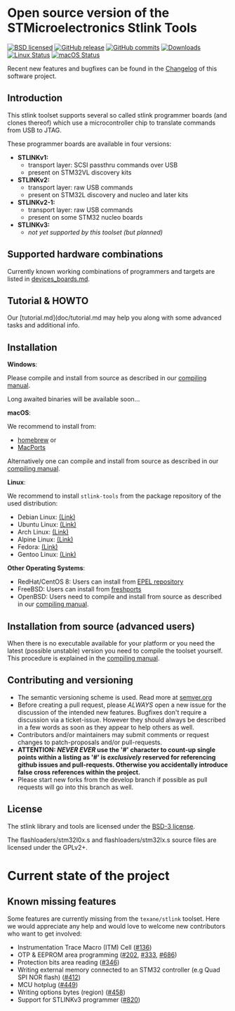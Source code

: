 Open source version of the STMicroelectronics Stlink Tools
==========================================================

[![BSD licensed](https://img.shields.io/badge/license-BSD-blue.svg)](https://raw.githubusercontent.com/hyperium/hyper/master/LICENSE)
[![GitHub release](https://img.shields.io/github/release/texane/stlink.svg)](https://github.com/texane/stlink/releases/latest)
[![GitHub commits](https://img.shields.io/github/commits-since/texane/stlink/v1.6.0.svg)](https://github.com/texane/stlink/releases/master)
[![Downloads](https://img.shields.io/github/downloads/texane/stlink/total.svg)](https://github.com/texane/stlink/releases)
[![Linux Status](https://img.shields.io/travis/texane/stlink/master.svg?label=linux)](https://travis-ci.org/texane/stlink)
[![macOS Status](https://img.shields.io/travis/texane/stlink/master.svg?label=osx)](https://travis-ci.org/texane/stlink)

Recent new features and bugfixes can be found in the [Changelog](CHANGELOG.md) of this software project.


## Introduction

This stlink toolset supports several so called stlink programmer boards (and clones thereof) which use a microcontroller chip to translate commands from USB to JTAG.

These programmer boards are available in four versions:

* **STLINKv1:**
  - transport layer: SCSI passthru commands over USB
  - present on STM32VL discovery kits
* **STLINKv2:**
  * transport layer: raw USB commands
  * present on STM32L discovery and nucleo and later kits
* **STLINKv2-1:**
  * transport layer: raw USB commands
  * present on some STM32 nucleo boards
* **STLINKv3:**
  * _not yet supported by this toolset (but planned)_


## Supported hardware combinations

Currently known working combinations of programmers and targets are listed in [devices_boards.md](doc/devices_boards.md).


## Tutorial & HOWTO

Our [tutorial.md](doc/tutorial.md may help you along with some advanced tasks and additional info.


## Installation

**Windows**:

Please compile and install from source as described in our [compiling manual](doc/compiling.md#Windows).

Long awaited binaries will be available soon...

**macOS**:

We recommend to install from:

* [homebrew](https://formulae.brew.sh/formula/stlink) or
* [MacPorts](https://ports.macports.org/port/stlink)

Alternatively one can compile and install from source as described in our [compiling manual](doc/compiling.md#macOS).

**Linux**:

We recommend to install `stlink-tools` from the package repository of the used distribution:

* Debian Linux: [(Link)](https://packages.debian.org/buster/stlink-tools)
* Ubuntu Linux: [(Link)](https://packages.ubuntu.com/stlink-tools)
* Arch Linux:   [(Link)](https://www.archlinux.org/packages/community/x86_64/stlink)
* Alpine Linux: [(Link)](https://pkgs.alpinelinux.org/packages?name=stlink)
* Fedora:       [(Link)](https://src.fedoraproject.org/rpms/stlink)
* Gentoo Linux: [(Link)](https://packages.gentoo.org/packages/dev-embedded/stlink)

**Other Operating Systems**:

* RedHat/CentOS 8: Users can install from [EPEL repository](https://src.fedoraproject.org/rpms/stlink/branch/epel8)
* FreeBSD: Users can install from [freshports](https://www.freshports.org/devel/stlink)
* OpenBSD: Users need to compile and install from source as described in our [compiling manual](doc/compiling.md).


## Installation from source (advanced users)

When there is no executable available for your platform or you need the latest (possible unstable) version you need to compile the toolset yourself. This procedure is explained in the [compiling manual](doc/compiling.md).


## Contributing and versioning

* The semantic versioning scheme is used. Read more at [semver.org](http://semver.org)
* Before creating a pull request, please _ALWAYS_ open a new issue for the discussion of the intended new features. Bugfixes don't require a discussion via a ticket-issue. However they should always be described in a few words as soon as they appear to help others as well.
* Contributors and/or maintainers may submit comments or request changes to patch-proposals and/or pull-requests.
* **ATTENTION: _NEVER EVER_ use the '#' character to count-up single points within a listing as '#' is _exclusively_ reserved for referencing github issues and pull-requests. Otherwise you accidentally introduce false cross references within the project.**
* Please start new forks from the develop branch if possible as pull requests will go into this branch as well.


## License

The stlink library and tools are licensed under the [BSD-3 license](LICENSE.md).

The flashloaders/stm32l0x.s and flashloaders/stm32lx.s source files are licensed under the GPLv2+.


# Current state of the project
## Known missing features

Some features are currently missing from the `texane/stlink` toolset.
Here we would appreciate any help and would love to welcome new contributors who want to get involved:

* Instrumentation Trace Macro (ITM) Cell ([#136](https://github.com/texane/stlink/issues/136))
* OTP & EEPROM area programming ([#202](https://github.com/texane/stlink/issues/202), [#333](https://github.com/texane/stlink/issues/333), [#686](https://github.com/texane/stlink/issues/686))
* Protection bits area reading ([#346](https://github.com/texane/stlink/issues/346))
* Writing external memory connected to an STM32 controller (e.g Quad SPI NOR flash) ([#412](https://github.com/texane/stlink/issues/412))
* MCU hotplug ([#449](https://github.com/texane/stlink/issues/449))
* Writing options bytes (region) ([#458](https://github.com/texane/stlink/issues/458))
* Support for STLINKv3 programmer ([#820](https://github.com/texane/stlink/issues/820))
